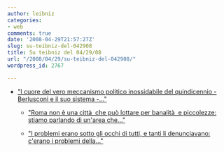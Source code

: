 ```yaml
---
author: leibniz
categories:
- web
comments: true
date: '2008-04-29T21:57:27Z'
slug: su-teibniz-del-042908
title: Su teibniz del 04/29/08
url: "/2008/04/29/su-teibniz-del-042908/"
wordpress_id: 2767

---
```

* ["l cuore del vero meccanismo politico inossidabile del quindicennio - Berlusconi e il suo sistema -..."](http://feeds.feedburner.com/~r/teibniz/~3/279873737/33182690)

	
  * ["Roma non è una città  che può lottare per banalità  e piccolezze: stiamo parlando di un'area che..."](http://feeds.feedburner.com/~r/teibniz/~3/279860390/33180317)

	
  * ["I problemi erano sotto gli occhi di tutti, e tanti li denunciavano: c'erano i problemi della..."](http://feeds.feedburner.com/~r/teibniz/~3/279859520/33180144)



